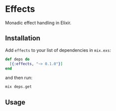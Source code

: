 # Effects

Monadic effect handling in Elixir.

## Installation

Add `effects` to your list of dependencies in `mix.exs`:

```elixir
def deps do
  [{:effects, "~> 0.1.0"}]
end
```

and then run:

```sh
mix deps.get
```

## Usage
